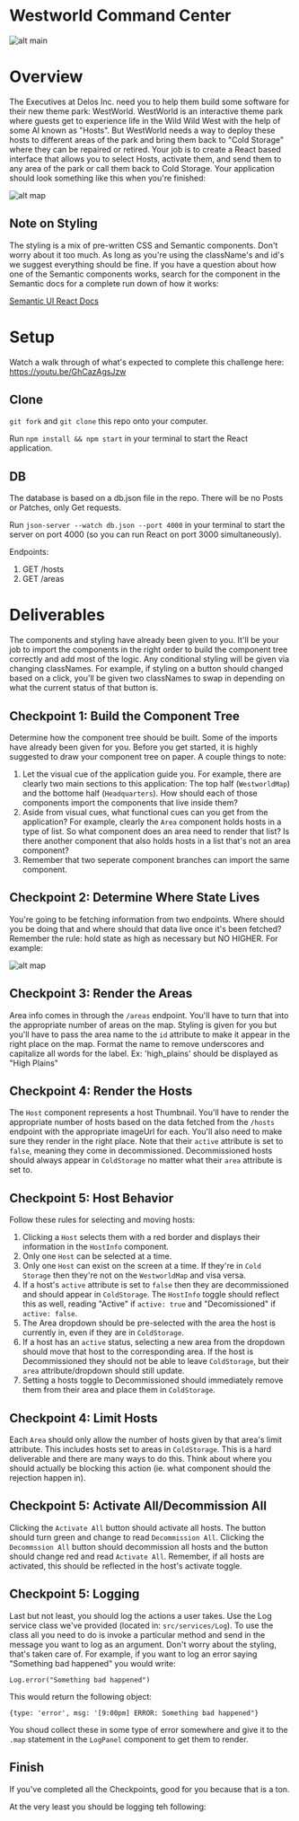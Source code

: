 # Westworld Command Center

![alt main](https://cdn-images-1.medium.com/max/2000/1*BnjGd8N6zu9-Fe6stEJDEg.png)


Overview
========
The Executives at Delos Inc. need you to help them build some software for their new theme park: WestWorld. WestWorld is an interactive theme park where guests get to experience life in the Wild Wild West with the help of some AI known as "Hosts". But WestWorld needs a way to deploy these hosts to different areas of the park and bring them back to "Cold Storage" where they can be repaired or retired. Your job is to create a React based interface that allows you to select Hosts, activate them, and send them to any area of the park or call them back to Cold Storage. Your application should look something like this when you're finished:

![alt map](https://i.imgur.com/mPo0UYQ.png)

Note on Styling
---------------
The styling is a mix of pre-written CSS and Semantic components. Don't worry about it too much. As long as you're using the className's and id's we suggest everything should be fine. If you have a question about how one of the Semantic components works, search for the component in the Semantic docs for a complete run down of how it works:

[Semantic UI React Docs](https://react.semantic-ui.com/)

Setup
=====
Watch a walk through of what's expected to complete this challenge here: https://youtu.be/GhCazAgsJzw

Clone
-----
`git fork` and `git clone` this repo onto your computer. 

Run `npm install && npm start` in your terminal to start the React application.

DB
--
The database is based on a db.json file in the repo. There will be no Posts or Patches, only Get requests.

Run `json-server --watch db.json --port 4000` in your terminal to start the server on port 4000 (so you can run React on port 3000 simultaneously).

Endpoints:
1. GET /hosts
2. GET /areas


Deliverables
============

The components and styling have already been given to you. It'll be your job to import the components in the right order to build the component tree correctly and add most of the logic. Any conditional styling will be given via changing classNames. For example, if styling on a button should changed based on a click, you'll be given two classNames to swap in depending on what the current status of that button is.

Checkpoint 1: Build the Component Tree
--------------------------------------
Determine how the component tree should be built. Some of the imports have already been given for you. Before you get started, it is highly suggested to draw your component tree on paper. A couple things to note:

1. Let the visual cue of the application guide you. For example, there are clearly two main sections to this application: The top half (`WestworldMap`) and the bottome half (`Headquarters`). How should each of those components import the components that live inside them?
2. Aside from visual cues, what functional cues can you get from the application? For example, clearly the `Area` component holds hosts in a type of list. So what component does an area need to render that list? Is there another component that also holds hosts in a list that's not an area component?
3. Remember that two seperate component branches can import the same component.

Checkpoint 2: Determine Where State Lives
-----------------------------------------
You're going to be fetching information from two endpoints. Where should you be doing that and where should that data live once it's been fetched? Remember the rule: hold state as high as necessary but NO HIGHER. For example:

![alt map](https://i.imgur.com/ge9Hfz9.jpg)

Checkpoint 3: Render the Areas
------------------------------
Area info comes in through the `/areas` endpoint. You'll have to turn that into the appropriate number of areas on the map. Styling is given for you but you'll have to pass the area name to the `id` attribute to make it appear in the right place on the map. Format the name to remove underscores and capitalize all words for the label. Ex: 'high_plains' should be displayed as "High Plains"


Checkpoint 4: Render the Hosts
------------------------------
The `Host` component represents a host Thumbnail. You'll have to render the appropriate number of hosts based on the data fetched from the `/hosts` endpoint with the appropriate imageUrl for each. You'll also need to make sure they render in the right place. Note that their `active` attribute is set to `false`, meaning they come in decommissioned. Decommissioned hosts should always appear in `ColdStorage` no matter what their `area` attribute is set to.

Checkpoint 5: Host Behavior
---------------------------
Follow these rules for selecting and moving hosts:

1. Clicking a `Host` selects them with a red border and displays their information in the `HostInfo` component.
2. Only one `Host` can be selected at a time.
3. Only one `Host` can exist on the screen at a time. If they're in `Cold Storage` then they're not on the `WestworldMap` and visa versa.
4. If a host's `active` attribute is set to `false` then they are decommissioned and should appear in `ColdStorage`. The `HostInfo` toggle should reflect this as well, reading "Active" if `active: true` and "Decomissioned" if `active: false`. 
5. The Area dropdown should be pre-selected with the area the host is currently in, even if they are in `ColdStorage`.
4. If a host has an `active` status, selecting a new area from the dropdown should move that host to the corresponding area. If the host is Decommissioned they should not be able to leave `ColdStorage`, but their `area` attribute/dropdown should still update.
5. Setting a hosts toggle to Decommissioned should immediately remove them from their area and place them in `ColdStorage`.

Checkpoint 4: Limit Hosts
--------------------------
Each `Area` should only allow the number of hosts given by that area's limit attribute. This includes hosts set to areas in `ColdStorage`. This is a hard deliverable and there are many ways to do this. Think about where you should actually be blocking this action (ie. what component should the rejection happen in).

Checkpoint 5: Activate All/Decommission All
--------------------------------------------
Clicking the `Activate All` button should activate all hosts. The button should turn green and change to read `Decommission All`. Clicking the `Decommssion All` button should decommission all hosts and the button should change red and read `Activate All`. Remember, if all hosts are activated, this should be reflected in the host's activate toggle.

Checkpoint 5: Logging
----------------------
Last but not least, you should log the actions a user takes. Use the Log service class we've provided (located in: `src/services/Log`). To use the class all you need to do is invoke a particular method and send in the message you want to log as an argument. Don't worry about the styling, that's taken care of. For example, if you want to log an error saying "Something bad happened" you would write:

`Log.error("Something bad happened")`

This would return the following object:

`{type: 'error', msg: '[9:00pm] ERROR: Something bad happened"}`

You shoud collect these in some type of error somewhere and give it to the `.map` statement in the `LogPanel` component to get them to render.

Finish
------
If you've completed all the Checkpoints, good for you because that is a ton.



At the very least you should be logging teh following: 

